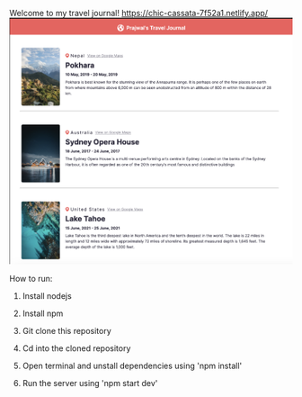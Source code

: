 Welcome to my travel journal!
https://chic-cassata-7f52a1.netlify.app/
![Sample Output](https://github.com/prajwl-dh/my-travel-journal/blob/main/prajwal's%20travel%20journal%20ss.png)

How to run:
1. Install nodejs

2. Install npm

3. Git clone this repository

4. Cd into the cloned repository

5. Open terminal and unstall dependencies using 'npm install'

6. Run the server using 'npm start dev'
